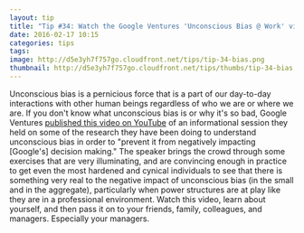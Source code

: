 ```yaml
---
layout: tip
title: "Tip #34: Watch the Google Ventures 'Unconscious Bias @ Work' video"
date: 2016-02-17 10:15
categories: tips
tags:
image: http://d5e3yh7f757go.cloudfront.net/tips/tip-34-bias.png
thumbnail: http://d5e3yh7f757go.cloudfront.net/tips/thumbs/tip-34-bias.png
---
```

Unconscious bias is a pernicious force that is a part of our day-to-day interactions with other human beings regardless of who we are or where we are. If you don't know what unconscious bias is or why it's so bad, Google Ventures <a href="https://www.youtube.com/watch?v=nLjFTHTgEVU">published this video on YouTube</a> of an informational session they held on some of the research they have been doing to understand unconscious bias in order to "prevent it from negatively impacting [Google's] decision making." The speaker brings the crowd through some exercises that are very illuminating, and are convincing enough in practice to get even the most hardened and cynical individuals to see that there is something very real to the negative impact of unconscious bias (in the small and in the aggregate), particularly when power structures are at play like they are in a professional environment. Watch this video, learn about yourself, and then pass it on to your friends, family, colleagues, and managers. Especially your managers.
